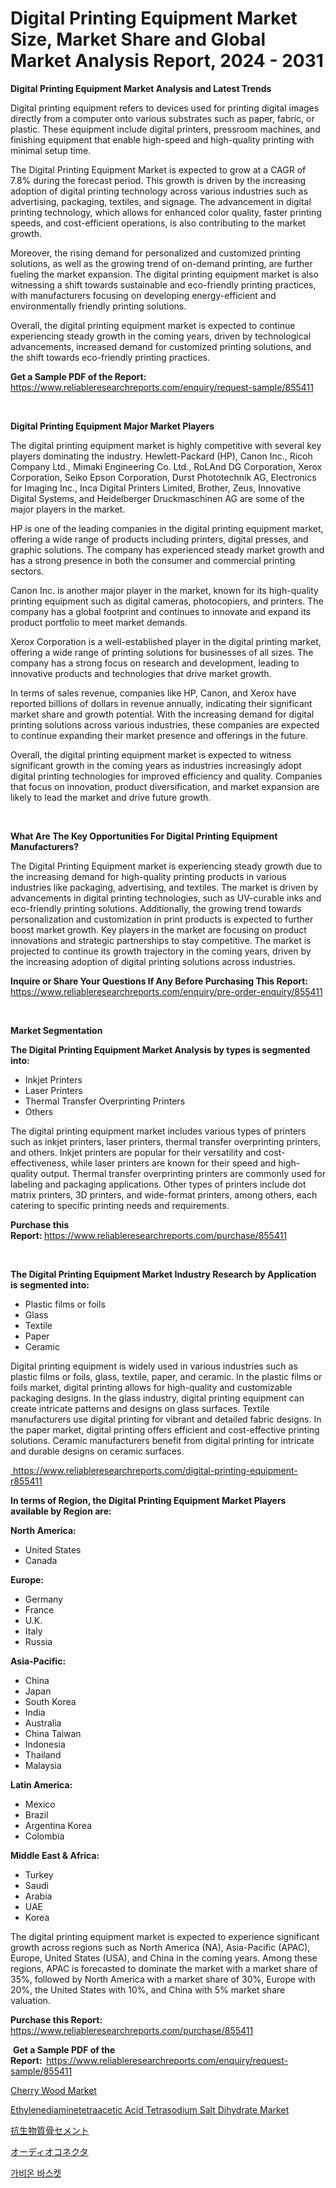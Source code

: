 <p><h1>Digital Printing Equipment Market Size, Market Share and Global Market Analysis Report, 2024 - 2031</h1></p><p><strong>Digital Printing Equipment Market Analysis and Latest Trends</strong></p>
<p><p>Digital printing equipment refers to devices used for printing digital images directly from a computer onto various substrates such as paper, fabric, or plastic. These equipment include digital printers, pressroom machines, and finishing equipment that enable high-speed and high-quality printing with minimal setup time.</p><p>The Digital Printing Equipment Market is expected to grow at a CAGR of 7.8% during the forecast period. This growth is driven by the increasing adoption of digital printing technology across various industries such as advertising, packaging, textiles, and signage. The advancement in digital printing technology, which allows for enhanced color quality, faster printing speeds, and cost-efficient operations, is also contributing to the market growth.</p><p>Moreover, the rising demand for personalized and customized printing solutions, as well as the growing trend of on-demand printing, are further fueling the market expansion. The digital printing equipment market is also witnessing a shift towards sustainable and eco-friendly printing practices, with manufacturers focusing on developing energy-efficient and environmentally friendly printing solutions.</p><p>Overall, the digital printing equipment market is expected to continue experiencing steady growth in the coming years, driven by technological advancements, increased demand for customized printing solutions, and the shift towards eco-friendly printing practices.</p></p>
<p><strong>Get a Sample PDF of the Report:&nbsp;</strong> <a href="https://www.reliableresearchreports.com/enquiry/request-sample/855411">https://www.reliableresearchreports.com/enquiry/request-sample/855411</a></p>
<p>&nbsp;</p>
<p><strong>Digital Printing Equipment Major Market Players</strong></p>
<p><p>The digital printing equipment market is highly competitive with several key players dominating the industry. Hewlett-Packard (HP), Canon Inc., Ricoh Company Ltd., Mimaki Engineering Co. Ltd., RoLAnd DG Corporation, Xerox Corporation, Seiko Epson Corporation, Durst Phototechnik AG, Electronics for Imaging Inc., Inca Digital Printers Limited, Brother, Zeus, Innovative Digital Systems, and Heidelberger Druckmaschinen AG are some of the major players in the market.</p><p>HP is one of the leading companies in the digital printing equipment market, offering a wide range of products including printers, digital presses, and graphic solutions. The company has experienced steady market growth and has a strong presence in both the consumer and commercial printing sectors.</p><p>Canon Inc. is another major player in the market, known for its high-quality printing equipment such as digital cameras, photocopiers, and printers. The company has a global footprint and continues to innovate and expand its product portfolio to meet market demands.</p><p>Xerox Corporation is a well-established player in the digital printing market, offering a wide range of printing solutions for businesses of all sizes. The company has a strong focus on research and development, leading to innovative products and technologies that drive market growth.</p><p>In terms of sales revenue, companies like HP, Canon, and Xerox have reported billions of dollars in revenue annually, indicating their significant market share and growth potential. With the increasing demand for digital printing solutions across various industries, these companies are expected to continue expanding their market presence and offerings in the future.</p><p>Overall, the digital printing equipment market is expected to witness significant growth in the coming years as industries increasingly adopt digital printing technologies for improved efficiency and quality. Companies that focus on innovation, product diversification, and market expansion are likely to lead the market and drive future growth.</p></p>
<p>&nbsp;</p>
<p><strong>What Are The Key Opportunities For Digital Printing Equipment Manufacturers?</strong></p>
<p><p>The Digital Printing Equipment market is experiencing steady growth due to the increasing demand for high-quality printing products in various industries like packaging, advertising, and textiles. The market is driven by advancements in digital printing technologies, such as UV-curable inks and eco-friendly printing solutions. Additionally, the growing trend towards personalization and customization in print products is expected to further boost market growth. Key players in the market are focusing on product innovations and strategic partnerships to stay competitive. The market is projected to continue its growth trajectory in the coming years, driven by the increasing adoption of digital printing solutions across industries.</p></p>
<p><strong>Inquire or Share Your Questions If Any Before Purchasing This Report:</strong> <a href="https://www.reliableresearchreports.com/enquiry/pre-order-enquiry/855411">https://www.reliableresearchreports.com/enquiry/pre-order-enquiry/855411</a></p>
<p>&nbsp;</p>
<p><strong>Market Segmentation</strong></p>
<p><strong>The Digital Printing Equipment Market Analysis by types is segmented into:</strong></p>
<p><ul><li>Inkjet Printers</li><li>Laser Printers</li><li>Thermal Transfer Overprinting Printers</li><li>Others</li></ul></p>
<p><p>The digital printing equipment market includes various types of printers such as inkjet printers, laser printers, thermal transfer overprinting printers, and others. Inkjet printers are popular for their versatility and cost-effectiveness, while laser printers are known for their speed and high-quality output. Thermal transfer overprinting printers are commonly used for labeling and packaging applications. Other types of printers include dot matrix printers, 3D printers, and wide-format printers, among others, each catering to specific printing needs and requirements.</p></p>
<p><strong>Purchase this Report:&nbsp;</strong><a href="https://www.reliableresearchreports.com/purchase/855411">https://www.reliableresearchreports.com/purchase/855411</a></p>
<p>&nbsp;</p>
<p><strong>The Digital Printing Equipment Market Industry Research by Application is segmented into:</strong></p>
<p><ul><li>Plastic films or foils</li><li>Glass</li><li>Textile</li><li>Paper</li><li>Ceramic</li></ul></p>
<p><p>Digital printing equipment is widely used in various industries such as plastic films or foils, glass, textile, paper, and ceramic. In the plastic films or foils market, digital printing allows for high-quality and customizable packaging designs. In the glass industry, digital printing equipment can create intricate patterns and designs on glass surfaces. Textile manufacturers use digital printing for vibrant and detailed fabric designs. In the paper market, digital printing offers efficient and cost-effective printing solutions. Ceramic manufacturers benefit from digital printing for intricate and durable designs on ceramic surfaces.</p></p>
<p><a href="https://www.reliableresearchreports.com/digital-printing-equipment-r855411">&nbsp;https://www.reliableresearchreports.com/digital-printing-equipment-r855411</a></p>
<p><strong>In terms of Region, the Digital Printing Equipment Market Players available by Region are:</strong></p>
<p>
    <p> <strong> North America: </strong>
        <ul>
            <li>United States</li>
            <li>Canada</li>
        </ul>
        </p> 
    <p> <strong> Europe: </strong>
        <ul>
            <li>Germany</li>
            <li>France</li>
            <li>U.K.</li>
            <li>Italy</li>
            <li>Russia</li>
        </ul>
        </p> 
    <p> <strong> Asia-Pacific: </strong>
        <ul>
            <li>China</li>
            <li>Japan</li>
            <li>South Korea</li>
            <li>India</li>
            <li>Australia</li>
            <li>China Taiwan</li>
            <li>Indonesia</li>
            <li>Thailand</li>
            <li>Malaysia</li>
        </ul>
        </p> 
    <p> <strong> Latin America: </strong>
        <ul>
            <li>Mexico</li>
            <li>Brazil</li>
            <li>Argentina Korea</li>
            <li>Colombia</li>
        </ul>
        </p> 
    <p> <strong> Middle East & Africa: </strong>
        <ul>
            <li>Turkey</li>
            <li>Saudi</li>
            <li>Arabia</li>
            <li>UAE</li>
            <li>Korea</li>
        </ul>
    </p>
    </p>
<p><p>The digital printing equipment market is expected to experience significant growth across regions such as North America (NA), Asia-Pacific (APAC), Europe, United States (USA), and China in the coming years. Among these regions, APAC is forecasted to dominate the market with a market share of 35%, followed by North America with a market share of 30%, Europe with 20%, the United States with 10%, and China with 5% market share valuation.</p></p>
<p><strong>Purchase this Report: </strong><a href="https://www.reliableresearchreports.com/purchase/855411">https://www.reliableresearchreports.com/purchase/855411</a></p>
<p>&nbsp;<strong>Get a Sample PDF of the Report:&nbsp;&nbsp;</strong><a href="https://www.reliableresearchreports.com/enquiry/request-sample/855411">https://www.reliableresearchreports.com/enquiry/request-sample/855411</a></p>
<p><strong></strong></p>
<p><p><a href="https://issuu.com/reportprime-2/docs/cherry-wood-market-size-2030.pptx">Cherry Wood Market</a></p><p><a href="https://issuu.com/reportprime-2/docs/ethylenediaminetetraacetic-acid-tetrasodium-salt-d">Ethylenediaminetetraacetic Acid Tetrasodium Salt Dihydrate Market</a></p><p><a href="https://github.com/cbigkbh02719/Market-Research-Report-List-1/blob/main/334781133012.md">抗生物質骨セメント</a></p><p><a href="https://github.com/ReganWisoky2023/Market-Research-Report-List-1/blob/main/446176033013.md">オーディオコネクタ</a></p><p><a href="https://medium.com/@fredajerde/%EA%B0%80%EB%B9%84%EC%98%A8-%EB%B0%94%EA%B5%AC%EB%8B%88-%EC%8B%9C%EC%9E%A5-%EB%B6%84%EC%84%9D-%EA%B7%B8%EC%9D%98-cagr-%EC%8B%9C%EC%9E%A5-%EC%84%B8%EB%B6%84%ED%99%94-%EB%B0%8F-%EC%A0%84-%EC%84%B8%EA%B3%84-%EC%82%B0%EC%97%85-%EA%B0%9C%EC%9A%94-43f13801ca4b">가비온 바스켓</a></p></p>